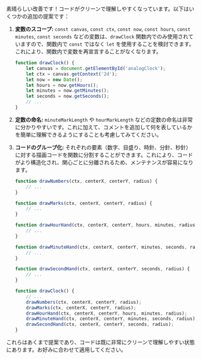 素晴らしい改善です！コードがクリーンで理解しやすくなっています。以下はいくつかの追加の提案です：

1. **変数のスコープ:**
   `const canvas`, `const ctx`, `const now`, `const hours`, `const minutes`, `const seconds` などの変数は、`drawClock` 関数内でのみ使用されていますので、関数内で `const` ではなく `let` を使用することを検討できます。これにより、関数内で変数を再宣言することがなくなります。

   ```javascript
   function drawClock() {
       let canvas = document.getElementById('analogClock');
       let ctx = canvas.getContext('2d');
       let now = new Date();
       let hours = now.getHours();
       let minutes = now.getMinutes();
       let seconds = now.getSeconds();
       // ...
   }
   ```

2. **定数の命名:**
   `minuteMarkLength` や `hourMarkLength` などの定数の命名は非常に分かりやすいです。これに加えて、コメントを追加して何を表しているかを簡単に理解できるようにすることも考慮してみてください。

3. **コードのグループ化:**
   それぞれの要素（数字、目盛り、時針、分針、秒針）に対する描画コードを関数に分割することができます。これにより、コードがより構造化され、関心ごとに分離されるため、メンテナンスが容易になります。

   ```javascript
   function drawNumbers(ctx, centerX, centerY, radius) {
       // ...
   }

   function drawMarks(ctx, centerX, centerY, radius) {
       // ...
   }

   function drawHourHand(ctx, centerX, centerY, hours, minutes, radius) {
       // ...
   }

   function drawMinuteHand(ctx, centerX, centerY, minutes, seconds, radius) {
       // ...
   }

   function drawSecondHand(ctx, centerX, centerY, seconds, radius) {
       // ...
   }

   function drawClock() {
       // ...
       drawNumbers(ctx, centerX, centerY, radius);
       drawMarks(ctx, centerX, centerY, radius);
       drawHourHand(ctx, centerX, centerY, hours, minutes, radius);
       drawMinuteHand(ctx, centerX, centerY, minutes, seconds, radius);
       drawSecondHand(ctx, centerX, centerY, seconds, radius);
   }
   ```

これらはあくまで提案であり、コードは既に非常にクリーンで理解しやすい状態にあります。お好みに合わせて適用してください。